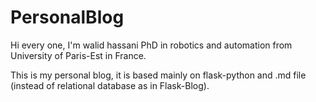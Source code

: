 # PersonalBlog

Hi every one, I'm walid hassani PhD in robotics and automation from University of Paris-Est in France.

This is my personal blog, it is based mainly on flask-python and .md file (instead of relational database as in Flask-Blog).

